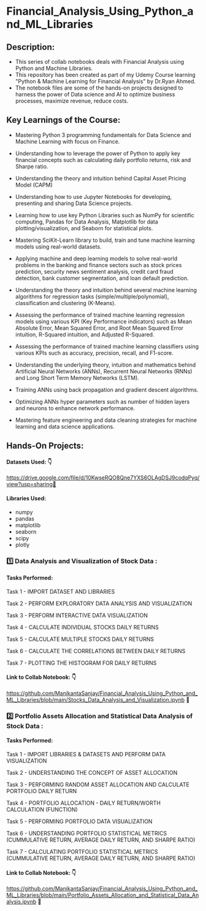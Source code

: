 # Financial_Analysis_Using_Python_and_ML_Libraries
## Description:
* This series of collab notebooks deals with Financial Analysis using Python and Machine Libraries.
* This repository has been created as part of my Udemy Course learning "Python & Machine Learning for Financial Analysis" by Dr.Ryan Ahmed.
* The notebook files are some of the hands-on projects designed to harness the power of Data science and AI to optimize business processes, maximize revenue, reduce costs.

## Key Learnings of the Course: 
* Mastering Python 3 programming fundamentals for Data Science and Machine Learning with focus on Finance.

* Understanding how to leverage the power of Python to apply key financial concepts such as calculating daily portfolio returns, risk and Sharpe ratio.

* Understanding the theory and intuition behind Capital Asset Pricing Model (CAPM)

* Understanding how to use Jupyter Notebooks for developing, presenting and sharing Data Science projects.

* Learning how to use key Python Libraries such as NumPy for scientific computing, Pandas for Data Analysis, Matplotlib for data plotting/visualization, and Seaborn for statistical plots.

* Mastering SciKit-Learn library to build, train and tune machine learning models using real-world datasets.

* Applying machine and deep learning models to solve real-world problems in the banking and finance sectors such as stock prices prediction, security news sentiment analysis, credit card fraud detection, bank customer segmentation, and loan default prediction.

* Understanding the theory and intuition behind several machine learning algorithms for regression tasks (simple/multiple/polynomial), classification and clustering (K-Means).

* Assessing the performance of trained machine learning regression models using various KPI (Key Performance indicators) such as Mean Absolute Error, Mean Squared Error, and Root Mean Squared Error intuition, R-Squared intuition, and Adjusted R-Squared.

* Assessing the performance of trained machine learning classifiers using various KPIs such as accuracy, precision, recall, and F1-score.

* Understanding the underlying theory, intuition and mathematics behind Artificial Neural Networks (ANNs), Recurrent Neural Networks (RNNs) and Long Short Term Memory Networks (LSTM).

* Training ANNs using back propagation and gradient descent algorithms.

* Optimizing ANNs hyper parameters such as number of hidden layers and neurons to enhance network performance.

* Mastering feature engineering and data cleaning strategies for machine learning and data science applications.

## Hands-On Projects:
#### Datasets Used: 👇
https://drive.google.com/file/d/10KwseRQO8Qne7YXS6OLAgDSJ9codqPyq/view?usp=sharing🔗 

#### Libraries Used:
* numpy
* pandas
* matplotlib
* seaborn
* scipy
* plotly

### :one:  Data Analysis and Visualization of Stock Data :


#### Tasks Performed:
Task 1 - IMPORT DATASET AND LIBRARIES

Task 2 - PERFORM EXPLORATORY DATA ANALYSIS AND VISUALIZATION

Task 3 - PERFORM INTERACTIVE DATA VISUALIZATION

Task 4 - CALCULATE INDIVIDUAL STOCKS DAILY RETURNS

Task 5 - CALCULATE MULTIPLE STOCKS DAILY RETURNS

Task 6 - CALCULATE THE CORRELATIONS BETWEEN DAILY RETURNS

Task 7 - PLOTTING THE HISTOGRAM FOR DAILY RETURNS

#### Link to Collab Notebook: 👇
https://github.com/ManikantaSanjay/Financial_Analysis_Using_Python_and_ML_Libraries/blob/main/Stocks_Data_Analysis_and_Visualization.ipynb 🔗

### 2️⃣ Portfolio Assets Allocation and Statistical Data Analysis of Stock Data :



#### Tasks Performed:
Task 1 - IMPORT LIBRARIES & DATASETS AND PERFORM DATA VISUALIZATION

Task 2 - UNDERSTANDING THE CONCEPT OF ASSET ALLOCATION

Task 3 - PERFORMING RANDOM ASSET ALLOCATION AND CALCULATE PORTFOLIO DAILY RETURN

Task 4 - PORTFOLIO ALLOCATION - DAILY RETURN/WORTH CALCULATION (FUNCTION)

Task 5 - PERFORMING PORTFOLIO DATA VISUALIZATION

Task 6 - UNDERSTANDING PORTFOLIO STATISTICAL METRICS (CUMMULATIVE RETURN, AVERAGE DAILY RETURN, AND SHARPE RATIO)

Task 7 - CALCULATING PORTFOLIO STATISTICAL METRICS (CUMMULATIVE RETURN, AVERAGE DAILY RETURN, AND SHARPE RATIO)

#### Link to Collab Notebook: 👇
https://github.com/ManikantaSanjay/Financial_Analysis_Using_Python_and_ML_Libraries/blob/main/Portfolio_Assets_Allocation_and_Statistical_Data_Analysis.ipynb :link:


